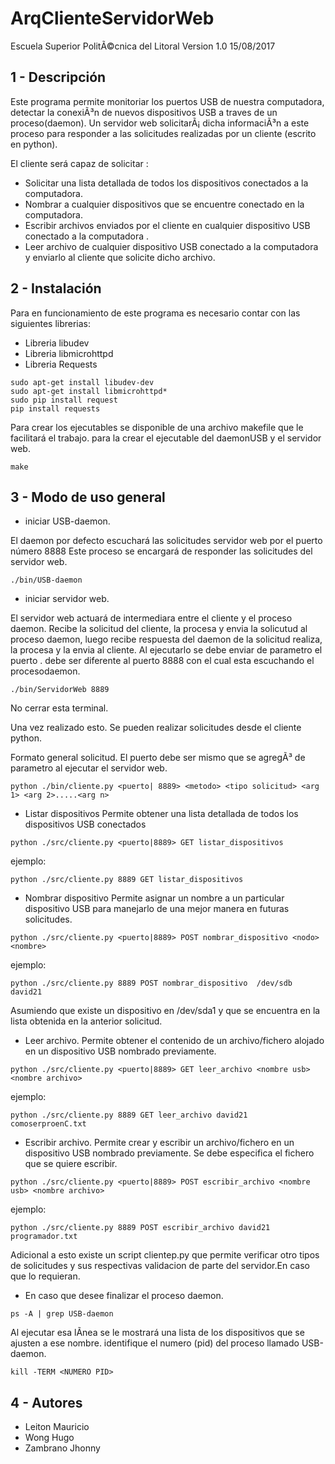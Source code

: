 ArqClienteServidorWeb 
======================

Escuela Superior PolitÃ©cnica del Litoral
Version 1.0 15/08/2017 

1 - Descripción
---------------
Este programa permite monitoriar los puertos USB de nuestra computadora, detectar la conexiÃ³n de nuevos dispositivos USB a traves de un proceso(daemon). 
Un servidor web solicitarÃ¡ dicha informaciÃ³n a este proceso para responder a las solicitudes realizadas por un cliente (escrito en python).

El cliente será capaz de solicitar :

* Solicitar una lista detallada de todos los dispositivos conectados a la computadora.
* Nombrar a cualquier dispositivos que se encuentre conectado en la computadora.
* Escribir archivos enviados por el cliente en cualquier dispositivo USB conectado a la computadora .
* Leer archivo de cualquier dispositivo USB conectado a la computadora y enviarlo al cliente que solicite dicho archivo.

2 - Instalación
----------------
Para en funcionamiento de este programa es necesario contar con las siguientes librerias:

* Libreria libudev
* Libreria libmicrohttpd
* Libreria Requests

```
sudo apt-get install libudev-dev
sudo apt-get install libmicrohttpd*
sudo pip install request
pip install requests
```

Para crear los ejecutables se disponible de una archivo makefile que le facilitará el trabajo.
para la crear el ejecutable del daemonUSB y el servidor web.

```
make
```

3 - Modo de uso general
------------------------

* iniciar USB-daemon.

El daemon por defecto escuchará las solicitudes servidor web por el puerto número 8888
Este proceso se encargará de responder las solicitudes del servidor web.

```
./bin/USB-daemon
```	

* iniciar servidor web.

El servidor web actuará de intermediara entre el cliente y el proceso daemon.
Recibe la solicitud del cliente, la procesa y envia la solicutud al proceso daemon, luego recibe respuesta del daemon de la solicitud realiza, la procesa y la envia al cliente. Al ejecutarlo se debe enviar de parametro el puerto . debe ser diferente al puerto 8888 con el cual esta escuchando el procesodaemon.

```
./bin/ServidorWeb 8889
```	
No cerrar esta terminal.

Una vez realizado esto. Se pueden realizar solicitudes desde el cliente python.

Formato general solicitud.
El puerto debe ser mismo que se agregÃ³ de parametro al ejecutar el servidor web.

```
python ./bin/cliente.py <puerto| 8889> <metodo> <tipo solicitud> <arg 1> <arg 2>.....<arg n>
```	


* Listar dispositivos
Permite obtener una lista detallada de todos los dispositivos USB conectados
```
python ./src/cliente.py <puerto|8889> GET listar_dispositivos
```	
ejemplo:
```
python ./src/cliente.py 8889 GET listar_dispositivos
```	

* Nombrar dispositivo
Permite asignar un nombre a un particular dispositivo USB para manejarlo de una mejor manera en futuras solicitudes. 
```
python ./src/cliente.py <puerto|8889> POST nombrar_dispositivo <nodo> <nombre>
```	
ejemplo:
```
python ./src/cliente.py 8889 POST nombrar_dispositivo  /dev/sdb david21
```	
Asumiendo que existe un dispositivo en /dev/sda1 y que se encuentra en la lista obtenida en la anterior solicitud.


* Leer archivo.
Permite obtener el contenido de un archivo/fichero alojado en un dispositivo USB nombrado previamente. 
```
python ./src/cliente.py <puerto|8889> GET leer_archivo <nombre usb> <nombre archivo>
```	
ejemplo:
```
python ./src/cliente.py 8889 GET leer_archivo david21 comoserproenC.txt
```	


* Escribir archivo. 
Permite crear y escribir un archivo/fichero en un dispositivo USB nombrado previamente. Se debe especifica el fichero que se quiere escribir.
```
python ./src/cliente.py <puerto|8889> POST escribir_archivo <nombre usb> <nombre archivo>
```	
ejemplo:
```
python ./src/cliente.py 8889 POST escribir_archivo david21 programador.txt
```	

Adicional a esto existe un script clientep.py que permite verificar otro tipos de solicitudes y sus respectivas validacion de parte del servidor.En caso que lo requieran.

* En caso que desee finalizar el proceso daemon.

```
ps -A | grep USB-daemon
```	
Al ejecutar esa lÃ­nea se le mostrará una lista de los dispositivos que se ajusten a ese nombre.
identifique el numero (pid) del proceso llamado USB-daemon.

```
kill -TERM <NUMERO PID>
```	


4 - Autores
-----------

* Leiton Mauricio
* Wong Hugo
* Zambrano Jhonny
